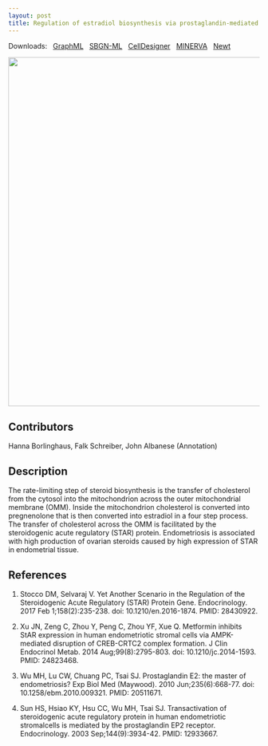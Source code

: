 ```yaml
---
layout: post
title: Regulation of estradiol biosynthesis via prostaglandin-mediated cAMP signalling in ovarian endometric stroma cells
---
```


Downloads: &nbsp; 
[GraphML](../downloads/F018-estrogen.graphml) &nbsp;
[SBGN-ML](../downloads/F018-estrogen_SBGNv02.sbgn) &nbsp;
[CellDesigner](../downloads/model_F018-1.xml) &nbsp;
[MINERVA](https://mreg.elixir-luxembourg.org/minerva/index.xhtml?id=F018-1 ) &nbsp;
[Newt](http://web.newteditor.org/?URL=https://metabolismregulation.github.io/downloads/F018-estrogen-SBGNv02.sbgn) &nbsp;
<p align="middle"><a href="/estrogen/"><img id="image" src="/downloads/F018-estrogen.png" width="700"/></a></p>

## Contributors 

Hanna Borlinghaus, Falk Schreiber, John Albanese (Annotation)

## Description

The rate-limiting step of steroid biosynthesis is the transfer of cholesterol from the cytosol into the mitochondrion across the outer mitochondrial membrane (OMM). Inside the mitochondrion cholesterol is converted into pregnenolone that is then converted into estradiol in a four step process. The transfer of cholesterol across the OMM is facilitated by the steroidogenic acute regulatory (STAR) protein. Endometriosis is associated with high production of ovarian steroids caused by high expression of STAR in endometrial tissue.

## References

1. Stocco DM, Selvaraj V. Yet Another Scenario in the Regulation of the Steroidogenic Acute Regulatory (STAR) Protein Gene. Endocrinology. 2017 Feb 1;158(2):235-238. doi: 10.1210/en.2016-1874. PMID: 28430922.

1. Xu JN, Zeng C, Zhou Y, Peng C, Zhou YF, Xue Q. Metformin inhibits StAR expression in human endometriotic stromal cells via AMPK-mediated disruption of CREB-CRTC2 complex formation. J Clin Endocrinol Metab. 2014 Aug;99(8):2795-803. doi: 10.1210/jc.2014-1593. PMID: 24823468.

1. Wu MH, Lu CW, Chuang PC, Tsai SJ. Prostaglandin E2: the master of endometriosis? Exp Biol Med (Maywood). 2010 Jun;235(6):668-77. doi: 10.1258/ebm.2010.009321. PMID: 20511671.

1. Sun HS, Hsiao KY, Hsu CC, Wu MH, Tsai SJ. Transactivation of steroidogenic acute regulatory protein in human endometriotic stromalcells is mediated by the prostaglandin EP2 receptor. Endocrinology. 2003 Sep;144(9):3934-42. PMID: 12933667.

